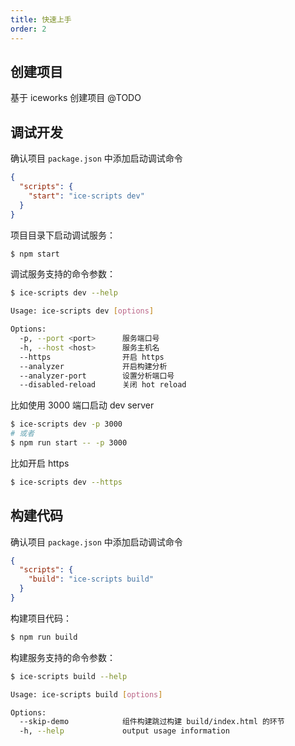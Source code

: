 ```yaml
---
title: 快速上手
order: 2
---
```


## 创建项目

基于 iceworks 创建项目 @TODO

## 调试开发

确认项目 `package.json` 中添加启动调试命令

```json
{
  "scripts": {
    "start": "ice-scripts dev"
  }
}
```

项目目录下启动调试服务：

```bash
$ npm start
```

调试服务支持的命令参数：

```bash
$ ice-scripts dev --help

Usage: ice-scripts dev [options]

Options:
  -p, --port <port>      服务端口号
  -h, --host <host>      服务主机名
  --https                开启 https
  --analyzer             开启构建分析
  --analyzer-port        设置分析端口号
  --disabled-reload      关闭 hot reload
```

比如使用 3000 端口启动 dev server

```bash
$ ice-scripts dev -p 3000
# 或者
$ npm run start -- -p 3000
```

比如开启 https

```bash
$ ice-scripts dev --https
```

## 构建代码

确认项目 `package.json` 中添加启动调试命令

```json
{
  "scripts": {
    "build": "ice-scripts build"
  }
}
```

构建项目代码：

```bash
$ npm run build
```

构建服务支持的命令参数：

```bash
$ ice-scripts build --help

Usage: ice-scripts build [options]

Options:
  --skip-demo            组件构建跳过构建 build/index.html 的环节
  -h, --help             output usage information
```